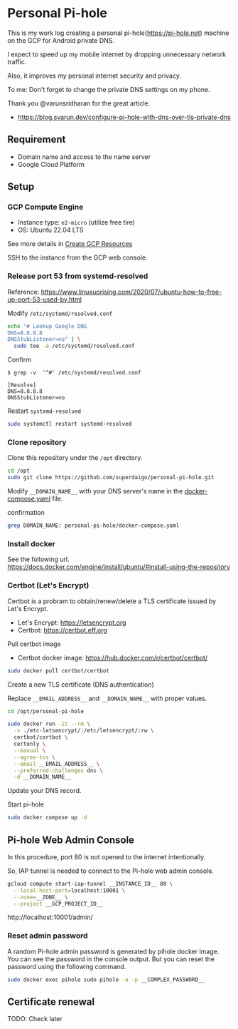 # Personal Pi-hole

This is my work log creating a personal pi-hole(https://pi-hole.net) machine on the GCP for Android private DNS.

I expect to speed up my mobile internet by dropping unnecessary network traffic.

Also, it improves my personal internet security and privacy.

To me: Don't forget to change the private DNS settings on my phone.


Thank you @varunsridharan for the great article.

- https://blog.svarun.dev/configure-pi-hole-with-dns-over-tls-private-dns


## Requirement

- Domain name and access to the name server
- Google Cloud Platform

## Setup

### GCP Compute Engine

- Instance type: `e2-micro` (utilize free tire)
- OS: Ubuntu 22.04 LTS

See more details in [Create GCP Resources](create-gcp-resources.md)

SSH to the instance from the GCP web console.

### Release port 53 from systemd-resolved

Reference: https://www.linuxuprising.com/2020/07/ubuntu-how-to-free-up-port-53-used-by.html

Modify `/etc/systemd/resolved.conf`

``` bash
echo "# Lookup Google DNS
DNS=8.8.8.8
DNSStubListener=no" | \
  sudo tee -a /etc/systemd/resolved.conf
```

Confirm

```shell
$ grep -v  '^#' /etc/systemd/resolved.conf

[Resolve]
DNS=8.8.8.8
DNSStubListener=no
```

Restart `systemd-resolved`

```bash
sudo systemctl restart systemd-resolved
```


### Clone repository

Clone this repository under the `/opt` directory.

```bash
cd /opt
sudo git clone https://github.com/superdaigo/personal-pi-hole.git
```

Modify `__DOMAIN_NAME__` with your DNS server's name in the [docker-compose.yaml](docker-compose.yaml) file.

confirmation

``` bash
grep DOMAIN_NAME: personal-pi-hole/docker-compose.yaml
```

### Install docker

See the following url.
https://docs.docker.com/engine/install/ubuntu/#install-using-the-repository


### Certbot (Let's Encrypt)

Certbot is a probram to obtain/renew/delete a TLS certificate issued by Let's Encrypt.

- Let's Encrypt: https://letsencrypt.org
- Certbot: https://certbot.eff.org

Pull certbot image
- Certbot docker image: https://hub.docker.com/r/certbot/certbot/

``` bash
sudo docker pull certbot/certbot
```

Create a new TLS certificate (DNS authentication)

Replace `__EMAIL_ADDRESS__` and `__DOMAIN_NAME__` with proper values.

``` bash
cd /opt/personal-pi-hole

sudo docker run -it --rm \
  -v ./etc-letsencrypt/:/etc/letsencrypt/:rw \
  certbot/certbot \
  certonly \
  --manual \
  --agree-tos \
  --email __EMAIL_ADDRESS__ \
  --preferred-challenges dns \
  -d __DOMAIN_NAME__
```

Update your DNS record.

Start pi-hole

```bash
sudo docker compose up -d
```


## Pi-hole Web Admin Console

In this procedure, port 80 is not opened to the internet intentionally.

So, IAP tunnel is needed to connect to the Pi-hole web admin console.

```bash
gcloud compute start-iap-tunnel __INSTANCE_ID__ 80 \
  --local-host-port=localhost:10001 \
  --zone=__ZONE__ \
  --project __GCP_PROJECT_ID__
```

http://localhost:10001/admin/


### Reset admin password

A random Pi-hole admin password is generated by pihole docker image.
You can see the password in the console output. But you can reset the password using the following command.

```bash
sudo docker exec pihole sudo pihole -a -p __COMPLEX_PASSWORD__
```


## Certificate renewal

TODO: Check later
